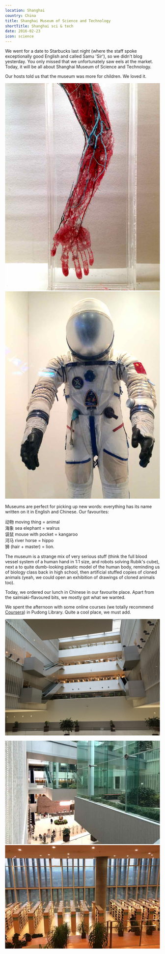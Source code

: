 ```yaml
---
location: Shanghai
country: China
title: Shanghai Museum of Science and Technology
shortTitle: Shanghai sci & tech
date: 2016-02-23
icon: science
---
```

We went for a date to Starbucks last night (where the staff spoke exceptionally good English and called Samu 'Sir'), so we didn't blog yesterday. You only missed that we unfortunately saw eels at the market. Today, it will be all about Shanghai Museum of Science and Technology.

Our hosts told us that the museum was more for children. We loved it.

![](../../img/0223sci1.jpg)
![](../../img/0223sci2.jpg)

Museums are perfect for picking up new words: everything has its name written on it in English and Chinese. Our favourites:

动物 moving thing = animal  
海象 sea elephant = walrus  
袋鼠 mouse with pocket = kangaroo  
河马 river horse = hippo  
狮 (hair + master) = lion.

The museum is a strange mix of very serious stuff (think the full blood vessel system of a human hand in 1:1 size, and robots solving Rubik's cube), next a to quite dumb-looking plastic model of the human body, reminding us of biology class back in high school, then artificial stuffed copies of cloned animals (yeah, we could open an exhibition of drawings of cloned animals too).

Today, we ordered our lunch in Chinese in our favourite place. Apart from the salmiaki-flavoured bits, we mostly got what we wanted.

We spent the afternoon with some online courses (we totally recommend [Coursera](http://coursera.org/)) in Pudong Library. Quite a cool place, we must add.

![](../../img/0223pudong1.jpg)

![](../../img/0223pudong2.jpg)
![](../../img/0223pudong3.jpg)
